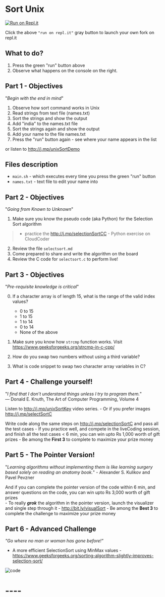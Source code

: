
# Sort Unix 
[![Run on Repl.it](https://repl.it/badge/github/kgashok/sortUnix)](https://repl.it/github/kgashok/sortUnix)

Click the above `"run on repl.it"` gray button to launch your own fork on repl.it 


## What to do? 
  1. Press the green "run" button above 
  2. Observe what happens on the console on the right. 

## Part 1 - Objectives 
"_Begin with the end in mind_"

  1. Observe how sort command works in Unix
  2. Read strings from text file (names.txt)
  3. Sort the strings and show the output
  4. Add "india" to the names.txt file 
  5. Sort the strings again and show the output
  6. Add your name to the file names.txt 
  7. Press the "run" button again - see where your name appears in the list   

  or listen to http://j.mp/unixSortDemo


## Files description 
  - `main.sh` - which executes every time you press the green "run" button  
  - `names.txt` - text file to edit your name into 


## Part 2 - Objectives  
"_Going from Known to Unknown_"

  1. Make sure you know the pseudo code (aka Python) for the Selection Sort algorithm 
  > - practice the http://j.mp/selectionSortCC - Python exercise on CloudCoder 

  2. Review the file `selectsort.md` 
  3. Come prepared to share and write the algorithm on the board 
  4. Review the C code for `selectsort.c` to perform live! 

## Part 3 - Objectives  
"_Pre-requisite knowledge is critical_"  

  0. If a character array is of length 15, what is the range of the valid index values? 
     - 0 to 15 
     - 1 to 15 
     - 1 to 14
     - 0 to 14
     - None of the above
  
  1. Make sure you know how `strcmp` function works. Visit https://www.geeksforgeeks.org/strcmp-in-c-cpp/
  2. How do you swap two numbers without using a third variable?
  3. What is code snippet to swap two character array variables in C? 

## Part 4 - Challenge yourself! 
"_I find that I don’t understand things unless I try to program them._"   
 — Donald E. Knuth, The Art of Computer Programming, Volume 4  


Listen to http://j.mp/unixSortKey video series. 
    - Or if you prefer images http://j.mp/selectSortC

Write code along the same steps on http://j.mp/selectionSortC and pass all the test cases
    - If you practice well, and compete in the liveCoding session, and finish all the test cases < 6 min, you can win upto Rs 1,000 worth of gift prizes
    - Be among the **First 3** to complete to maximize your prize money

## Part 5 - The Pointer Version!
"_Learning algorithms without implementing them is like learning surgery based solely on reading an anatomy book._" - Alexander S. Kulikov and Pavel Pevzner

And if you can complete the pointer version of the code within 6 min, and answer questions on the code, you can win upto Rs 3,000 worth of gift prizes  
    - To really _**grok**_ the algorithm in the pointer version, launch the visualizer and single step through it - http://bit.ly/visualSort
    - Be among the **Best 3** to complete the challenge to maximize your prize money

## Part 6 - Advanced Challenge
_"Go where no man or woman has gone before!"_

- A more efficient SelectionSort using MinMax values - https://www.geeksforgeeks.org/sorting-algorithm-slightly-improves-selection-sort/

![code](https://i.imgur.com/o7K1gYB.jpg)

# ----